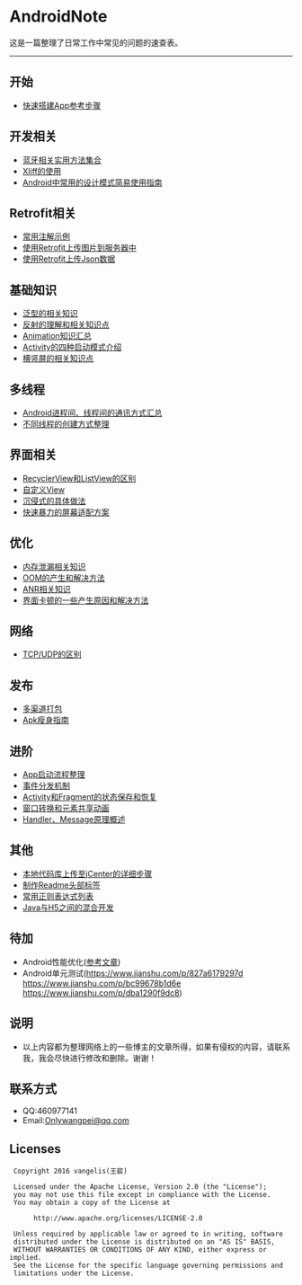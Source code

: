 # AndroidNote
这是一篇整理了日常工作中常见的问题的速查表。
****
## 开始
* [快速搭建App参考步骤](https://github.com/MaosanDao/AndroidNote/blob/master/NewP.md) 
## 开发相关
* [蓝牙相关实用方法集合](https://github.com/MaosanDao/AndroidQuickCheckList/blob/master/bluetooth/README.md) 
* [Xliff的使用](https://github.com/MaosanDao/AndroidQuickCheckList/tree/master/xliff)
* [Android中常用的设计模式简易使用指南](https://github.com/MaosanDao/AndroidNote/blob/master/DesignMode.md)
## Retrofit相关
* [常用注解示例](https://github.com/MaosanDao/AndroidQuickCheckList/tree/master/retrofit)
* [使用Retrofit上传图片到服务器中](https://github.com/MaosanDao/AndroidQuickCheckList/blob/master/retrofit/uploadImage.md)
* [使用Retrofit上传Json数据](https://github.com/MaosanDao/AndroidQuickCheckList/blob/master/retrofit/uploadJson.md)
## 基础知识
* [泛型的相关知识](https://github.com/MaosanDao/AndroidQuickCheckList/blob/master/Generic.md)
* [反射的理解和相关知识点](https://github.com/MaosanDao/AndroidQuickCheckList/blob/master/Reflection.md)
* [Animation知识汇总](https://github.com/MaosanDao/AndroidQuickCheckList/blob/master/Animation.md)
* [Activity的四种启动模式介绍](https://github.com/MaosanDao/AndroidNote/blob/master/launchMode.md)
* [横竖屏的相关知识点](https://github.com/MaosanDao/AndroidNote/blob/master/DirectionScreen.md)
## 多线程
* [Android进程间、线程间的通讯方式汇总](https://github.com/MaosanDao/AndroidNote/blob/master/thread_process.md)
* [不同线程的创建方式整理](https://github.com/MaosanDao/AndroidQuickCheckList/blob/master/Thread.md)
## 界面相关
* [RecyclerView和ListView的区别](https://github.com/MaosanDao/AndroidNote/blob/master/recyclerview_listview.md)
* [自定义View](https://github.com/MaosanDao/AndroidNote/blob/master/ViewDiy.md)
* [沉侵式的具体做法](https://github.com/MaosanDao/AndroidNote/blob/master/ChenQinShi.md)
* [快速暴力的屏幕适配方案](https://github.com/MaosanDao/AndroidNote/blob/master/ScreenAdaptation.md) 
## 优化
* [内存泄漏相关知识](https://github.com/MaosanDao/AndroidQuickCheckList/blob/master/Leak.md)
* [OOM的产生和解决方法](https://github.com/MaosanDao/AndroidNote/blob/master/oom.md)
* [ANR相关知识](https://github.com/MaosanDao/AndroidNote/blob/master/ANR.md)
* [界面卡顿的一些产生原因和解决方法](https://github.com/MaosanDao/AndroidNote/blob/master/caton.md)  
## 网络
* [TCP/UDP的区别](https://github.com/MaosanDao/AndroidNote/blob/master/tcp_udp.md)
## 发布
* [多渠道打包](https://github.com/MaosanDao/AndroidQuickCheckList/blob/master/MultiPackaging.md)
* [Apk瘦身指南](https://github.com/MaosanDao/AndroidNote/blob/master/mini_apk.md)
## 进阶
* [App启动流程整理](https://github.com/MaosanDao/AndroidQuickCheckList/blob/master/StartProcess.md)
* [事件分发机制](https://github.com/MaosanDao/AndroidQuickCheckList/blob/master/TouchEvent.md)
* [Activity和Fragment的状态保存和恢复](https://github.com/MaosanDao/AndroidNote/blob/master/SaveRestore.md)
* [窗口转换和元素共享动画](https://github.com/MaosanDao/AndroidNote/blob/master/OtherAnimation.md)
* [Handler、Message原理概述](https://github.com/MaosanDao/AndroidNote/blob/master/handler_principle.md) 
## 其他
* [本地代码库上传至jCenter的详细步骤](https://github.com/MaosanDao/AndroidQuickCheckList/blob/master/uploadJcenter/uploadJcenter.md) 
* [制作Readme头部标签](https://github.com/MaosanDao/AndroidQuickCheckList/blob/master/makeTag/README.md)
* [常用正则表达式列表](https://github.com/MaosanDao/AndroidQuickCheckList/blob/master/regexp.md)
* [Java与H5之间的混合开发](https://github.com/MaosanDao/AndroidNote/blob/master/android_h5.md)
## 待加
* Android性能优化([参考文章](https://www.jianshu.com/p/9755da0f4e8f))
* Android单元测试(https://www.jianshu.com/p/827a6179297d https://www.jianshu.com/p/bc99678b1d6e https://www.jianshu.com/p/dba1290f9dc8)
## 说明
* 以上内容都为整理网络上的一些博主的文章所得，如果有侵权的内容，请联系我，我会尽快进行修改和删除。谢谢！
## 联系方式
* QQ:460977141
* Email:Onlywangpei@qq.com
## Licenses
```text
 Copyright 2016 vangelis(王裴)

 Licensed under the Apache License, Version 2.0 (the "License");
 you may not use this file except in compliance with the License.
 You may obtain a copy of the License at

      http://www.apache.org/licenses/LICENSE-2.0

 Unless required by applicable law or agreed to in writing, software
 distributed under the License is distributed on an "AS IS" BASIS,
 WITHOUT WARRANTIES OR CONDITIONS OF ANY KIND, either express or implied.
 See the License for the specific language governing permissions and
 limitations under the License.
```
